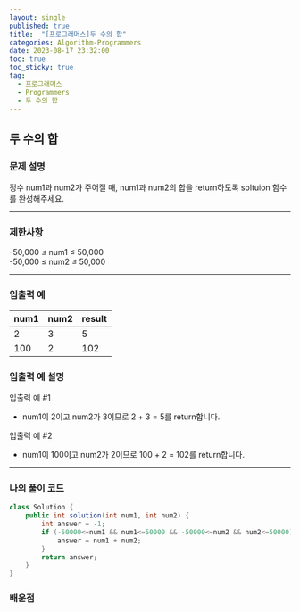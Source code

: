 ```yaml
---
layout: single
published: true
title:  "[프로그래머스]두 수의 합"
categories: Algorithm-Programmers
date: 2023-08-17 23:32:00
toc: true
toc_sticky: true
tag:   
  - 프로그래머스
  - Programmers
  - 두 수의 합
---
```


## 두 수의 합

### 문제 설명
정수 num1과 num2가 주어질 때, num1과 num2의 합을 return하도록 soltuion 함수를 완성해주세요.

----------------

### 제한사항
-50,000 ≤ num1 ≤ 50,000  
-50,000 ≤ num2 ≤ 50,000  


----------------

### 입출력 예

|num1|	num2|	result|
|---|---|---|
|2|3|5|
|100|2|102|



### 입출력 예 설명

입출력 예 #1
* num1이 2이고 num2가 3이므로 2 + 3 = 5를 return합니다.  
  
입출력 예 #2
* num1이 100이고 num2가 2이므로 100 + 2 = 102를 return합니다.


----------------

### 나의 풀이 코드

```java
class Solution {
    public int solution(int num1, int num2) {
        int answer = -1;
        if (-50000<=num1 && num1<=50000 && -50000<=num2 && num2<=50000){
            answer = num1 + num2;
        }
        return answer;
    }
}

```

### 배운점

<p>

</p>



